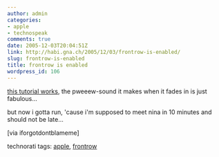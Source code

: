 ```yaml
---
author: admin
categories:
- apple
- technospeak
comments: true
date: 2005-12-03T20:04:51Z
link: http://habi.gna.ch/2005/12/03/frontrow-is-enabled/
slug: frontrow-is-enabled
title: frontrow is enabled
wordpress_id: 106
---
```


[this tutorial works](http://www.andrewescobar.com/archive/2005/11/30/frontrow/), the pweeew-sound it makes when it fades in is just fabulous...



but now i gotta run, 'cause i'm supposed to meet nina in 10 minutes and should not be late...



[via iforgotdontblameme]





technorati tags: [apple](http://www.technorati.com/tag/apple), [frontrow](http://www.technorati.com/tag/frontrow)
